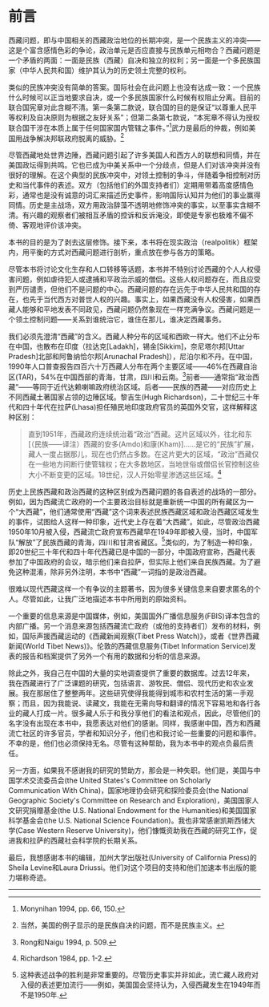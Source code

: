 # 前言
西藏问题，即与中国相关的西藏政治地位的长期冲突，是一个民族主义的冲突――这是个富含感情色彩的争论，政治单元是否应直接与民族单元相吻合？西藏问题是一个矛盾的两面：一面是民族（西藏）自决和独立的权利；另一面是一个多民族国家（中华人民共和国）维护其认为的历史领土完整的权利。

类似的民族冲突没有简单的答案。国际社会在此问题上也没有达成一致：一个民族什么时候可以正当地要求自决，或一个多民族国家什么时候有权阻止分离。目前的联合国宪章对此含糊不清。第一条第二款说，联合国的目的是保证“以尊重人民平等权利及自决原则为根据之友好关系”；但第二条第七款说，“本宪章不得认为授权联合国干涉在本质上属于任何国家国内管辖之事件。”[^1]武力是最后的仲裁，例如美国用战争解决邦联政府脱离的威胁。[^2]

尽管西藏地处世界边陲，西藏问题引起了许多美国人和西方人的联想和同情，并在美国政坛得到共鸣。它也已成为中美关系中一个分歧点，但是人们对该冲突并没有很好的理解。在这个典型的民族冲突中，对领土控制的争斗，伴随着争相控制对历史和当代事件的表述。双方（包括他们的外国支持者们）定期用带着高度感情色彩，通常也是没有诚意的词汇来描述历史事件，影响国际认知并为他们的事业赢得同情。历史是主战场，双方用政治辞藻不透明地修饰冲突的事实，以至事实含糊不清。有兴趣的观察者们被相互矛盾的控诉和反诉淹没，即使是专家也极难不偏不倚、客观地评价该冲突。

本书的目的是为了剥去这层修饰。接下来，本书将在现实政治（realpolitik）框架内，用平衡的方式对西藏问题进行剖析，重点放在参与各方的策略。

尽管本书将讨论文化生存和人口转移等话题，本书并不特别讨论西藏的个人人权侵害问题，例如虐待犯人或逮捕和平政治示威的僧侣。这些人权问题存在，而且应受到严厉谴责，但他们不是问题的中心。西藏问题的存在远先于中华人民共和国的存在，也先于当代西方对普世人权的兴趣。事实上，如果西藏没有人权侵害，如果西藏人能够和平地发表不同政见，西藏问题仍然象现在一样充满争议。西藏问题是一个领土控制问题――关系到谁统治它，谁住在那儿，谁决定西藏事务。

我们必须先澄清“西藏”的含义。西藏人种分布的区域和西欧一样大。他们不止分布在中国，也散布在印度（拉达克[Ladakh]，锡金[Sikkim]，奈尼塔尔邦[Uttar Pradesh]北部和阿鲁纳恰尔邦[Arunachal Pradesh]），尼泊尔和不丹。在中国，1990年人口普查报告四百六十万西藏人分布在两个主要区域――46%在西藏自治区(TAR)，54%在中国西部的青海，甘肃，四川和云南。[^3]前者――通常指“政治西藏”――等同于近代达赖喇嘛政府统治区域。后者――民族的西藏――对应历史上不同西藏土著国家占领的边陲区域。黎吉生(Hugh Richardson)，二十世纪三十年代和四十年代在拉萨(Lhasa)担任殖民地印度政府官员的英国外交官，这样解释这种区别：
>直到1951年，西藏政府连续统治着“政治”西藏。这片区域以外，往北和东[（民族――译注）西藏的安多(Amdo)和康(Kham)]……是它的“民族”扩展，藏人一度占据那儿，现在也仍然占多数。在这片更大的区域，“政治”西藏仅在一些地方间断行使管辖权；在大多数地区，当地世俗或僧侣长官控制这些大小不断变更的区域。18世纪，汉人开始零星渗透这些区域。[^4]

历史上民族西藏和政治西藏的这种区别成为西藏问题的各自表述的战场的一部分。例如，因为西藏流亡政府的一个主要政治目标就是重新统一中国的所有藏区为一个“大西藏”，他们通常使用“西藏”这个词来表述民族西藏区域和政治西藏区域发生的事件，试图给人这样一种印象，近代史上存在着“大西藏”。如此，尽管政治西藏1950年10月被入侵，西藏流亡政府宣布西藏早在1949年即被入侵，当时，中国军队“解放”了民族西藏的青海，四川和甘肃省藏区。[^5]类似的，为了制造一种印象，即20世纪三十年代和四十年代西藏已是中国的一部分，中国政府宣称，西藏代表参加了中国政府的会议，暗示他们来自拉萨，但实际上他们来自民族西藏。为了避免这种混淆，除非另外注明，本书中“西藏”一词指的是政治西藏。

很难以现代西藏这样一个有争议的主题著书，因为很多关键信息来自要求匿名的个人。尽管如此，让我广泛地描述本书中所用到的原始资料。

一个重要的信息来源是中国媒体，例如，美国国外广播信息服务(FBIS)译本包含的内部广播。另一个消息来源包括西藏流亡政府（或他的支持者们）发布的材料，例如，国际声援西藏运动的《西藏新闻观察(Tibet Press Watch)》，或者《世界西藏新闻(World Tibet News)》。伦敦的西藏信息服务(Tibet Information Service)发表的报告和档案提供了另外一个有用的数据和分析的信息来源。

除此之外，我自己在中国的大量的实地调查提供了重要的数据库。过去12年来，我在西藏进行了广泛课题的研究，包括语言、游牧民、僧侣、现代历史和农业发展。我在那居住了整整两年。这些研究使得我能得到城市和农村生活的第一手观察；而且，因为我能说、读藏文，我能在无需向导和翻译的情况下容易地和各行各业的藏人打成一片。很多藏人乐于和我分享他们的看法和观点，因此，尽管他们的名字没有出现在本书中，我愿表达对他们的感谢。同样，我感谢中国，西方和西藏流亡社区的许多官员，学者和知识分子，他们也和我讨论一些重要的问题和事件。不幸的是，他们也必须保持无名。尽管有这种帮助，我为本书中的观点负最后责任。

另一方面，如果我不感谢我的研究的赞助方，那会是一种失职。他们是，美国与中国学术交流委员会(the United States's Committee on Scholarly Communication With China)，国家地理协会研究和探险委员会(the National Geographic Society's Committee on Research and Exploration)，美国国家人文研究捐赠基金(the U.S. National Endowment for the Humanities)和美国国家科学基金会(the U.S. National Science Foundation)。我也非常感谢凯斯西储大学(Case Western Reserve University)，他们慷慨资助我在西藏的研究工作，促进我和拉萨的西藏社会科学院的长期关系。

最后，我想感谢本书的编辑，加州大学出版社(University of California Press)的Sheila Levine和Laura Driussi。他们对这个项目的支持和他们加速本书出版的能力堪称奇迹。 

---
[^1]: Monynihan 1994, pp. 66, 150.
[^2]: 当然，美国的例子显示的是民族自决的问题，而不是民族主义。
[^3]: Rong和Naigu 1994, p. 509.
[^4]: Richardson 1984, pp. 1-2.
[^5]: 这种表述战争的胜利是非常重要的。尽管历史事实并非如此，流亡藏人政府对入侵的表述更加流行——例如，美国国会坚持认为，入侵西藏发生在1949年而不是1950年.